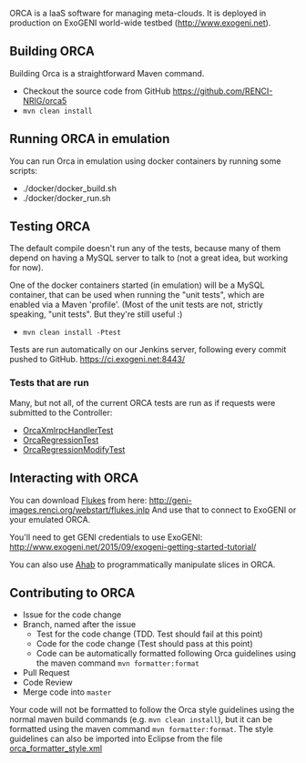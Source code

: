 ORCA is a IaaS software for managing meta-clouds. It is deployed in production on ExoGENI world-wide testbed (http://www.exogeni.net). 

## Building ORCA
Building Orca is a straightforward Maven command.
- Checkout the source code from GitHub https://github.com/RENCI-NRIG/orca5
- `mvn clean install`

## Running ORCA in emulation
You can run Orca in emulation using docker containers by running some scripts:
- ./docker/docker_build.sh
- ./docker/docker_run.sh

## Testing ORCA
The default compile doesn't run any of the tests, because many of them depend on having a MySQL server to talk to (not a great idea, but working for now).

One of the docker containers started (in emulation) will be a MySQL container, that can be used when running the "unit tests", which are enabled via a Maven 'profile'. (Most of the unit tests are not, strictly speaking, "unit tests".  But they're still useful :)
* `mvn clean install -Ptest`

Tests are run automatically on our Jenkins server, following every commit pushed to GitHub.
https://ci.exogeni.net:8443/

### Tests that are run
Many, but not all, of the current ORCA tests are run as if requests were submitted to the Controller:
- [OrcaXmlrpcHandlerTest](https://github.com/RENCI-NRIG/orca5/blob/master/controllers/xmlrpc/src/test/java/orca/controllers/xmlrpc/OrcaXmlrpcHandlerTest.java)
- [OrcaRegressionTest](https://github.com/RENCI-NRIG/orca5/blob/master/controllers/xmlrpc/src/test/java/orca/controllers/xmlrpc/OrcaRegressionTest.java)
- [OrcaRegressionModifyTest](https://github.com/RENCI-NRIG/orca5/blob/master/controllers/xmlrpc/src/test/java/orca/controllers/xmlrpc/OrcaRegressionModifyTest.java)

## Interacting with ORCA
You can download [Flukes](https://github.com/RENCI-NRIG/flukes) from here: http://geni-images.renci.org/webstart/flukes.jnlp
And use that to connect to ExoGENI or your emulated ORCA.

You'll need to get GENI credentials to use ExoGENI:
http://www.exogeni.net/2015/09/exogeni-getting-started-tutorial/

You can also use [Ahab](https://github.com/RENCI-NRIG/ahab) to programmatically manipulate slices in ORCA.

## Contributing to ORCA
- Issue for the code change
- Branch, named after the issue
  - Test for the code change (TDD. Test should fail at this point)
  - Code for the code change (Test should pass at this point)
  - Code can be automatically formatted following Orca guidelines using the maven command `mvn formatter:format`
- Pull Request
- Code Review
- Merge code into `master`

Your code will not be formatted to follow the Orca style guidelines using the normal maven build commands (e.g. `mvn clean install`), but it can be formatted using the maven command `mvn formatter:format`.  The style guidelines can also be imported into Eclipse from the file [orca_formatter_style.xml](/tools/build/src/main/resources/orca/orca_formatter_style.xml)
